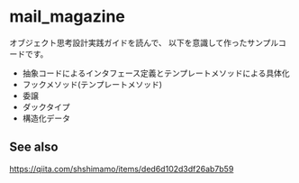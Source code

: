 # mail_magazine
オブジェクト思考設計実践ガイドを読んで、
以下を意識して作ったサンプルコードです。

- 抽象コードによるインタフェース定義とテンプレートメソッドによる具体化
- フックメソッド(テンプレートメソッド)
- 委譲
- ダックタイプ
- 構造化データ

## See also

https://qiita.com/shshimamo/items/ded6d102d3df26ab7b59
